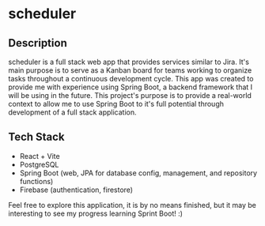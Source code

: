 # scheduler
## Description
scheduler is a full stack web app that provides services similar to Jira. It's main purpose is to serve as a Kanban board for teams working to organize tasks throughout a continuous development cycle. This app was created to provide me with experience using Spring Boot, a backend framework that I will be using in the future. This project's purpose is to provide a real-world context to allow me to use Spring Boot to it's full potential through development of a full stack application. 
## Tech Stack
- React + Vite
- PostgreSQL
- Spring Boot (web, JPA for database config, management, and repository functions)
- Firebase (authentication, firestore)

Feel free to explore this application, it is by no means finished, but it may be interesting to see my progress learning Sprint Boot! :)
